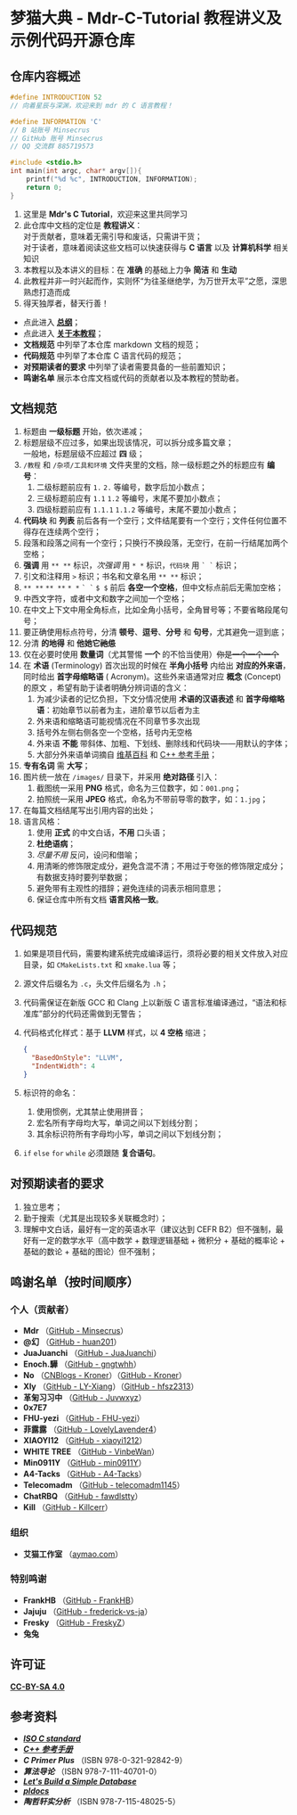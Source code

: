 # 梦猫大典 - Mdr-C-Tutorial 教程讲义及示例代码开源仓库

## 仓库内容概述

```c
#define INTRODUCTION 52
// 向着星辰与深渊，欢迎来到 mdr 的 C 语言教程！

#define INFORMATION 'C'
// B 站账号 Minsecrus
// GitHub 账号 Minsecrus
// QQ 交流群 885719573

#include <stdio.h>
int main(int argc, char* argv[]){
    printf("%d %c", INTRODUCTION, INFORMATION);
    return 0;
}
```

1. 这里是 **Mdr's C Tutorial**，欢迎来这里共同学习
2. 此仓库中文档的定位是 **教程讲义**：  
   对于贡献者，意味着无需引导和废话，只需讲干货；  
   对于读者，意味着阅读这些文档可以快速获得与 **C 语言** 以及 **计算机科学** 相关知识
3. 本教程以及本讲义的目标：在 **准确** 的基础上力争 **简洁** 和 **生动**
4. 此教程并非一时兴起而作，实则怀“为往圣继绝学，为万世开太平”之愿，深思熟虑打造而成
5. 得天独厚者，替天行善！

- 点此进入 [**总纲**](/docs/教程/正文/总纲.md)；
- 点此进入 [**关于本教程**](/About.md)；
- **文档规范** 中列举了本仓库 markdown 文档的规范；
- **代码规范** 中列举了本仓库 C 语言代码的规范；
- **对预期读者的要求** 中列举了读者需要具备的一些前置知识；
- **鸣谢名单** 展示本仓库文档或代码的贡献者以及本教程的赞助者。

## 文档规范

1. 标题由 **一级标题** 开始，依次递减；
2. 标题层级不应过多，如果出现该情况，可以拆分成多篇文章；  
   一般地，标题层级不应超过 **四** 级；
3. `/教程` 和 `/杂项/工具和环境` 文件夹里的文档，除一级标题之外的标题应有 **编号**：
    1. 二级标题前应有 `1.` `2.` 等编号，数字后加小数点；
    2. 三级标题前应有 `1.1` `1.2` 等编号，末尾不要加小数点；
    3. 四级标题前应有 `1.1.1` `1.1.2` 等编号，末尾不要加小数点；
4. **代码块** 和 **列表** 前后各有一个空行；文件结尾要有一个空行；文件任何位置不得存在连续两个空行；
5. 段落和段落之间有一个空行；只换行不换段落，无空行，在前一行结尾加两个空格；
6. **强调** 用 `** **` 标识，_次强调_ 用 `* *` 标识，`代码块` 用 `` ` ` `` 标识；
7. 引文和注释用 `>` 标识；书名和文章名用 `** **` 标识；
8. `** **` `** **` `* *` `` ` ` `` `$ $` 前后 **各空一个空格**，但中文标点前后无需加空格；
9. 中西文字符，或者中文和数字之间加一个空格；
10. 在中文上下文中用全角标点，比如全角小括号，全角冒号等；不要省略段尾句号；
11. 要正确使用标点符号，分清 **顿号**、**逗号**、**分号** 和 **句号**，尤其避免一逗到底；
12. 分清 **的地得** 和 **他她它~~祂怹~~**
13. 仅在必要时使用 **数量词**（尤其警惕 **一个** 的不恰当使用）~~你是一个一个一个~~
14. 在 **术语** (Terminology) 首次出现的时候在 **半角小括号** 内给出 **对应的外来语**，同时给出 **首字母缩略语** (
    Acronym)。这些外来语通常对应 **概念** (Concept) 的原文 ，希望有助于读者明确分辨词语的含义：
    1. 为减少读者的记忆负担，下文分情况使用 **术语的汉语表述** 和 **首字母缩略语**：初始章节以前者为主，进阶章节以后者为主
    2. 外来语和缩略语可能视情况在不同章节多次出现
    3. 括号外左侧右侧各空一个空格，括号内无空格
    4. 外来语 **不能** 带斜体、加粗、下划线、删除线和代码块——用默认的字体；
    5. 大部分外来语单词摘自 [维基百科](https://zh.wikipedia.org) 和 [C++ 参考手册](https://en.cppreference.com/)；
15. **专有名词** 需 **大写**；
16. 图片统一放在 `/images/` 目录下，并采用 **绝对路径** 引入：
    1. 截图统一采用 **PNG** 格式，命名为三位数字，如：`001.png`；
    2. 拍照统一采用 **JPEG** 格式，命名为不带前导零的数字，如：`1.jpg`；
17. 在每篇文档结尾写出引用内容的出处；
18. 语言风格：
    1. 使用 **正式** 的中文白话，**不用** 口头语；
    2. **杜绝语病**；
    3. _尽量不用_ 反问，设问和借喻；
    4. 用清晰的修饰限定成分，避免含混不清；不用过于夸张的修饰限定成分；有数据支持时要列举数据；
    5. 避免带有主观性的措辞；避免连续的词表示相同意思；
    6. 保证仓库中所有文档 **语言风格一致**。

## 代码规范

1. 如果是项目代码，需要构建系统完成编译运行，须将必要的相关文件放入对应目录，如 `CMakeLists.txt` 和 `xmake.lua` 等；
2. 源文件后缀名为 `.c`，头文件后缀名为 `.h`；
3. 代码需保证在新版 GCC 和 Clang 上以新版 C 语言标准编译通过，“语法和标准库”部分的代码还需做到无警告；
4. 代码格式化样式：基于 **LLVM** 样式，以 **4 空格** 缩进；

   ```json
   {
     "BasedOnStyle": "LLVM",
     "IndentWidth": 4
   }
   ```

5. 标识符的命名：
    1. 使用惯例，尤其禁止使用拼音；
    2. 宏名所有字母均大写，单词之间以下划线分割；
    3. 其余标识符所有字母均小写，单词之间以下划线分割；
6. `if` `else` `for` `while` 必须跟随 **复合语句**。

## 对预期读者的要求

1. 独立思考；
2. 勤于搜索（尤其是出现较多关联概念时）；
3. 理解中文白话，最好有一定的英语水平（建议达到 CEFR B2）但不强制，最好有一定的数学水平（高中数学 + 数理逻辑基础 + 微积分 + 基础的概率论 + 基础的数论 + 基础的图论）但不强制；

## 鸣谢名单（按时间顺序）

### 个人（贡献者）

- **Mdr** （[GitHub - Minsecrus](https://github.com/Minsecrus)）
- **@幻** （[GitHub - huan201](https://github.com/huan201)）
- **JuaJuanchi** （[GitHub - JuaJuanchi](https://github.com/Jua-Juanchi)）
- **Enoch.驊** （[GitHub - gngtwhh](https://github.com/gngtwhh)）
- **No** （[CNBlogs - Kroner](https://www.cnblogs.com/Kroner)）（[GitHub - Kroner](https://github.com/Kroner)）
- **Xly** （[GitHub - LY-Xiang](https://github.com/LY-Xiang)）（[GitHub - hfsz2313](https://github.com/hfsz2313)）
- **革匊习习中** （[GitHub - Juvwxyz](https://github.com/Juvwxyz)）
- **0x7E7**
- **FHU-yezi** （[GitHub - FHU-yezi](https://github.com/FHU-yezi)）
- **菲露露** （[GitHub - LovelyLavender4](https://github.com/lovelylavender4)）
- **XIAOYI12** （[GitHub - xiaoyi1212](https://github.com/xiaoyi1212)）
- **WHITE TREE** （[GitHub - VinbeWan](https://github.com/VinbeWan)）
- **Min0911Y** （[GitHub - min0911Y](https://github.com/min0911Y)）
- **A4-Tacks** （[GitHub - A4-Tacks](https://github.com/A4-Tacks)）
- **Telecomadm** （[GitHub - telecomadm1145](https://github.com/telecomadm1145)）
- **ChatRBQ** （[GitHub - fawdlstty](https://github.com/fawdlstty)）
- **Kill** （[GitHub - Killcerr](https://github.com/Killcerr)）

### 组织

- **艾猫工作室** （[aymao.com](https://www.aymao.com/)）

### 特别鸣谢

- **FrankHB** （[GitHub - FrankHB](https://github.com/FrankHB)）
- **Jajuju** （[GitHub - frederick-vs-ja](https://github.com/frederick-vs-ja)）
- **Fresky** （[GitHub - FreskyZ](https://github.com/FreskyZ)）
- **兔兔**

## 许可证

[**CC-BY-SA 4.0**](/LICENSE)

## 参考资料

- [**_ISO C standard_**](https://open-std.org/JTC1/SC22/WG14/)
- [**_C++ 参考手册_**](https://zh.cppreference.com/w/c/language)
- **_C Primer Plus_** （ISBN 978-0-321-92842-9）
- **_算法导论_** （ISBN 978-7-111-40701-0）
- [**_Let's Build a Simple Database_**](https://cstack.github.io/db_tutorial/)
- [**_pldocs_**](https://github.com/FrankHB/pl-docs/blob/master/zh-CN)
- **_陶哲轩实分析_** （ISBN 978-7-115-48025-5）
